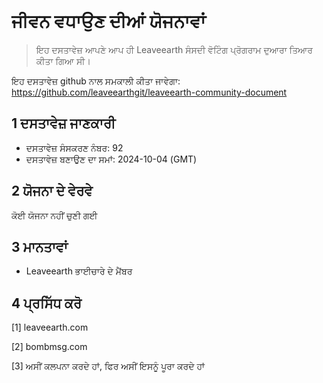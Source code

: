 # ਜੀਵਨ ਵਧਾਉਣ ਦੀਆਂ ਯੋਜਨਾਵਾਂ

>ਇਹ ਦਸਤਾਵੇਜ਼ ਆਪਣੇ ਆਪ ਹੀ Leaveearth ਸੰਸਦੀ ਵੋਟਿੰਗ ਪ੍ਰੋਗਰਾਮ ਦੁਆਰਾ ਤਿਆਰ ਕੀਤਾ ਗਿਆ ਸੀ।

ਇਹ ਦਸਤਾਵੇਜ਼ github ਨਾਲ ਸਮਕਾਲੀ ਕੀਤਾ ਜਾਵੇਗਾ: https://github.com/leaveearthgit/leaveearth-community-document

## 1 ਦਸਤਾਵੇਜ਼ ਜਾਣਕਾਰੀ

- ਦਸਤਾਵੇਜ਼ ਸੰਸਕਰਣ ਨੰਬਰ: 92
- ਦਸਤਾਵੇਜ਼ ਬਣਾਉਣ ਦਾ ਸਮਾਂ: 2024-10-04 (GMT)

## 2 ਯੋਜਨਾ ਦੇ ਵੇਰਵੇ

ਕੋਈ ਯੋਜਨਾ ਨਹੀਂ ਚੁਣੀ ਗਈ

## 3 ਮਾਨਤਾਵਾਂ
* Leaveearth ਭਾਈਚਾਰੇ ਦੇ ਮੈਂਬਰ

## 4 ਪ੍ਰਸਿੱਧ ਕਰੋ
[1] leaveearth.com

[2] bombmsg.com

[3] ਅਸੀਂ ਕਲਪਨਾ ਕਰਦੇ ਹਾਂ, ਫਿਰ ਅਸੀਂ ਇਸਨੂੰ ਪੂਰਾ ਕਰਦੇ ਹਾਂ